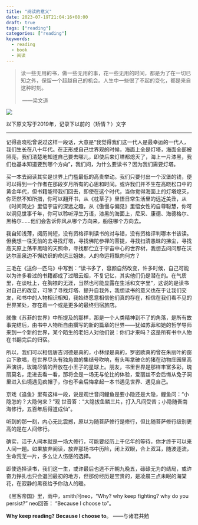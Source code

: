 ```yaml
---
title: "阅读的意义"
date: 2023-07-19T21:04:16+08:00
draft: true
tags: ["reading"]
categories: ["reading"]
keywords:
  - reading
  - book
  - 阅读
---
```


> 读一些无用的书，做一些无用的事，花一些无用的时间，都是为了在一切已知之外，保留一个超越自己的机会。人生中一些很了不起的变化，都是来自这种时刻。
>
> ​                                                                                                                ——梁文道

![](/img/reading.jpg)

以下原文写于2019年，记录下以前的（矫情？）文字

------

记得高晓松曾说过这样一段话，大意是“我觉得我们这一代人是最幸运的一代人，我们生长在八十年代。在正形成自己世界观的时候，海面上全是灯塔，海面全部被照亮，我们清楚地知道自己要去哪儿，即使后来灯塔都熄灭了，海上一片漆黑，我们也基本知道要到哪个方向”，我们问，为什么要读书？因为我们需要灯塔。

买一本去阅读其实是世界上门槛最低的高贵举动。我们只要付出一个汉堡的钱，便可以得到一个作者在那段岁月所有的心思和时间。或许我们并不生在高晓松口中的黄金年代，但书籍能带我们回去，即使在这个时代，当你觉得海面上的灯塔熄灭，你茫然不知所措，你可以翻开书，从《枕草子》里悟日常生活里的远近美丑，从《时间简史》里悟宇宙的深远之趣，从《傲慢与偏见》里悟女性的自尊聪慧，你可以洞见世事千年，你可以聆听浮生万语，漆黑的海面上，尼采、康德、海德格尔、黑格尔……他们会告诉你风从哪个方向来，船往哪个方向去。

我自知浅薄，阅历尚短，没有资格评判读书的对与错，没有资格评判哪本书该读。但我想一往无前的去寻找灯塔，寻找佛陀参禅的菩提，寻找扫清愚昧的拂尘，寻找高天原上荡平黑暗的天照命，寻找那伫立于宇宙中心的世界树，我想去问问那在沃达尔圣泉边不懈纺织的命运三姐妹，人的命运将飘向何方？

三毛在《送你一匹马》中写到：“读书多了，容颜自然改变，许多时候，自己可能以为许多看过的书籍都成了过眼云烟，不复记忆，其实他们仍是潜在的。在气质里，在谈吐上，在胸襟的无涯，当然也可能显露在生活和文字里”，这说的是读书对自己的改变，可除了寻找灯塔、提升自我外，我想读书的意义也在于让我们交友，和书中的人物相识相知，我始终愿意相信他们真的存在，相信在我们看不见的世界某处，存在着一个或是更多的最终归宿旅店。

就像《苏菲的世界》中所提及的那样，那是一个人类精神到不了的角落，是所有故事完结后，由书中人物所自由撰写的新的篇章的世界——犹如苏菲和她的哲学导师来到一个新的世界，某个陌生的老妇人对他们说：你们才来吗？这是所有书中人物在书翻完后的归宿。

所以，我们可以相信唐吉诃德是真的，小林绿是真的，罗密欧真的曾在朱丽叶的窗台下歌唱，在世界尽头有独角兽的集结号吹响，有头叫拿破仑的猪在动物庄园里高声演讲，玫瑰尽情的开放在小王子的星球上。朋友，书里世界是那样丰富多彩，瑰丽莫名，走进去看一看，那将会是一场无与伦比的体验，爱丽丝不会后悔从兔子洞里进入仙境遇见疯帽子，你也不会后悔拿起一本书遇见世界、遇见自己。

京戏《追鱼》里有这样一段，说是观世音问鲤鱼是要小隐还是大隐，鲤鱼问：“小隐怎的？大隐何来？”观 世音答：“大隐拔鱼鳞三片，打入凡间受苦；小隐随吾南海修行，五百年后得道成仙”。

听到的那一刻，内心无比震撼，原以为随菩萨修行是修行，但比随菩萨修行级别更高的是在人间修行。

确实，活于人间本就是一场大修行，可能要经历上千亿年的等待，你才终于可以来人间一趟。如果放弃阅读，放弃那场书中历险，闭上双眼，合上双耳，随波逐流，生命荒芜一片，多么让人伤感的选择。

即使选择读书，我们这一生，或许最后也逃不开朝九晚五，碌碌无为的结局，或许奋力挣扎也只会退回最初的地方，但那份经历是宝贵的，是凌晨三点未眠的海棠花，在寂静的黑夜给予你动人的暖。

《黑客帝国》里，雨中，smith问neo，“Why? why keep fighting? why do you persist?” neo回答：
  “Because I choose to”。

  **Why keep reading?** 
  **Because I choose to**。
                              ——与诸君共勉
